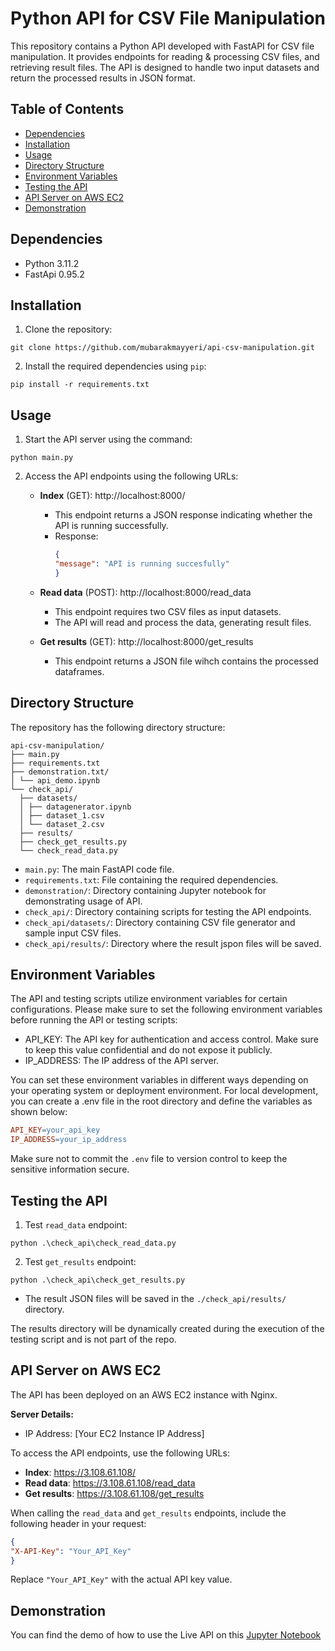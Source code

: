 # Python API for CSV File Manipulation

This repository contains a Python API developed with FastAPI for CSV file manipulation. It provides endpoints for reading  & processing CSV files, and retrieving result files. The API is designed to handle two input datasets and return the processed results in JSON format.

## Table of Contents
- [Dependencies](#dependencies)
- [Installation](#installation)
- [Usage](#usage)
- [Directory Structure](#directory-structure)
- [Environment Variables](#environment-variables)
- [Testing the API](#testing-the-api)
- [API Server on AWS EC2](#api-server-on-aws-ec2)
- [Demonstration](#demonstration)

## Dependencies
- Python 3.11.2
- FastApi 0.95.2

## Installation
1. Clone the repository:
```shell
git clone https://github.com/mubarakmayyeri/api-csv-manipulation.git
```

2. Install the required dependencies using `pip`:
```shell
pip install -r requirements.txt
```

## Usage
1. Start the API server using the command:
```shell
python main.py
```

2. Access the API endpoints using the following URLs:

    - **Index** (GET): http://localhost:8000/
      - This endpoint returns a JSON response indicating whether the API is running successfully.
      - Response:
        ```json
        {
        "message": "API is running succesfully"
        }
        ```
    - **Read data** (POST): http://localhost:8000/read_data
      - This endpoint requires two CSV files as input datasets.
      - The API will read and process the data, generating result files.

    - **Get results** (GET): http://localhost:8000/get_results
      - This endpoint returns a JSON file wihch contains the processed dataframes.

## Directory Structure
The repository has the following directory structure:

```
api-csv-manipulation/
├── main.py
├── requirements.txt
├── demonstration.txt/
│ └── api_demo.ipynb
└── check_api/
  ├── datasets/
  │ ├── datagenerator.ipynb
  │ ├── dataset_1.csv
  │ └── dataset_2.csv
  ├── results/
  ├── check_get_results.py
  └── check_read_data.py

```


- `main.py`: The main FastAPI code file.
- `requirements.txt`: File containing the required dependencies.
- `demonstration/`: Directory containing Jupyter notebook for demonstrating usage of API.
- `check_api/`: Directory containing scripts for testing the API endpoints.
- `check_api/datasets/`: Directory containing CSV file generator and  sample input CSV files.
- `check_api/results/`: Directory where the result jspon files will be saved.

## Environment Variables
The API and testing scripts utilize environment variables for certain configurations. Please make sure to set the following environment variables before running the API or testing scripts:

* API_KEY: The API key for authentication and access control. Make sure to keep this value confidential and do not expose it publicly.
* IP_ADDRESS: The IP address of the API server.

You can set these environment variables in different ways depending on your operating system or deployment environment. For local development, you can create a .env file in the root directory and define the variables as shown below:

```makefile
API_KEY=your_api_key
IP_ADDRESS=your_ip_address
```

Make sure not to commit the `.env` file to version control to keep the sensitive information secure.


## Testing the API

1. Test `read_data` endpoint:
```shell
python .\check_api\check_read_data.py
```

2. Test `get_results` endpoint:
```shell
python .\check_api\check_get_results.py
```
- The result JSON files will be saved in the `./check_api/results/` directory.

The results directory will be dynamically created during the execution of the testing script and is not part of the repo.

## API Server on AWS EC2
The API has been deployed on an AWS EC2 instance with Nginx.

**Server Details:**

- IP Address: [Your EC2 Instance IP Address]

To access the API endpoints, use the following URLs:

- **Index**: https://3.108.61.108/
- **Read data**: https://3.108.61.108/read_data
- **Get results**: https://3.108.61.108/get_results

When calling the `read_data` and `get_results` endpoints, include the following header in your request:
```json
{
"X-API-Key": "Your_API_Key"
}
```

Replace `"Your_API_Key"` with the actual API key value.

## Demonstration
You can find the demo of how to use the Live API on this [Jupyter Notebook](https://github.com/mubarakmayyeri/api-csv-manipulation/blob/main/demonstration/api_demo.ipynb)